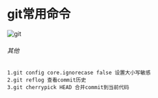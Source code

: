 <!--
 * @version: 1.0.0
 * @Date: 2019-06-21 11:05:37
 * @LastEditTime: 2019-09-27 00:19:36
 -->
# git常用命令

![git](https://www.nikai.site/docs/docs/git.jpg)

###### 其他

    1.git config core.ignorecase false 设置大小写敏感
    2.git reflog 查看commit历史
    3.git cherrypick HEAD 合并commit到当前代码